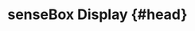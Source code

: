 # senseBox Display {#head}

<div class="description"></div>
<div class="line">
    <br>
    <br>
</div>